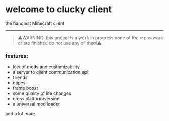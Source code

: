 # welcome to clucky client

the handiest Minecraft client

------------

> ⚠️WARNING: this project is a work in progress none of the repos work or are finished do not use any of them⚠️

### features:
- lots of mods and customizability
- a server to client communication api
- friends
- capes
- frame boost
- some quality of life changes
- cross platform/version
- a universal mod loader

and a lot more
